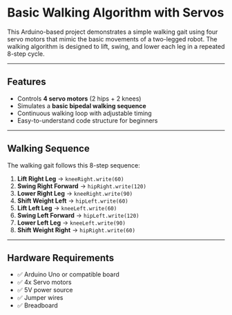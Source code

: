 #  Basic Walking Algorithm with Servos

This Arduino-based project demonstrates a simple walking gait using four servo motors that mimic the basic movements of a two-legged robot. The walking algorithm is designed to lift, swing, and lower each leg in a repeated 8-step cycle.

---

##  Features

- Controls **4 servo motors** (2 hips + 2 knees)
- Simulates a **basic bipedal walking sequence**
- Continuous walking loop with adjustable timing
- Easy-to-understand code structure for beginners

---

##  Walking Sequence

The walking gait follows this 8-step sequence:

1. **Lift Right Leg** → `kneeRight.write(60)`
2. **Swing Right Forward** → `hipRight.write(120)`
3. **Lower Right Leg** → `kneeRight.write(90)`
4. **Shift Weight Left** → `hipLeft.write(60)`
5. **Lift Left Leg** → `kneeLeft.write(60)`
6. **Swing Left Forward** → `hipLeft.write(120)`
7. **Lower Left Leg** → `kneeLeft.write(90)`
8. **Shift Weight Right** → `hipRight.write(60)`

---

##  Hardware Requirements

- ✅ Arduino Uno or compatible board  
- ✅ 4x Servo motors  
- ✅  5V power source 
- ✅ Jumper wires  
- ✅ Breadboard 






